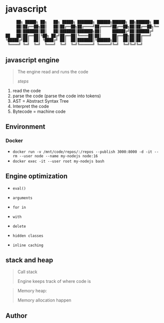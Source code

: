 # javascript

```javascript
     ██╗ █████╗ ██╗   ██╗ █████╗ ███████╗ ██████╗██████╗ ██╗██████╗ ████████╗
     ██║██╔══██╗██║   ██║██╔══██╗██╔════╝██╔════╝██╔══██╗██║██╔══██╗╚══██╔══╝
     ██║███████║██║   ██║███████║███████╗██║     ██████╔╝██║██████╔╝   ██║
██   ██║██╔══██║╚██╗ ██╔╝██╔══██║╚════██║██║     ██╔══██╗██║██╔═══╝    ██║
╚█████╔╝██║  ██║ ╚████╔╝ ██║  ██║███████║╚██████╗██║  ██║██║██║        ██║
 ╚════╝ ╚═╝  ╚═╝  ╚═══╝  ╚═╝  ╚═╝╚══════╝ ╚═════╝╚═╝  ╚═╝╚═╝╚═╝        ╚═╝
```

## javascript engine

> The engine read and runs the code
>
> _steps_
>
1. read the code
2. parse the code (parse the code into tokens)
3. AST = Abstract Syntax Tree
4. Interpret the code
5. Bytecode = machine code

## Environment

### Docker

- `docker run -v /mnt/code/repos/:/repos --publish 3000:8000 -d -it --rm --user node --name my-nodejs node:16`
- `docker exec -it --user root my-nodejs bash`

## Engine optimization

- `eval()`
- `arguments`
- `for in`
- `with`
- `delete`

- `hidden classes`
- `inline caching`

## stack and heap

> Call stack
>
> Engine keeps track of where code is
 >

> Memory heap:
>
> Memory allocation happen
>

## Author

